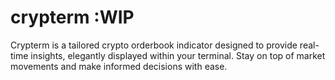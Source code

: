 # crypterm :WIP

Crypterm is a tailored crypto orderbook indicator designed to provide real-time insights, elegantly displayed within
your terminal. Stay on top of market movements and make informed decisions with ease.
